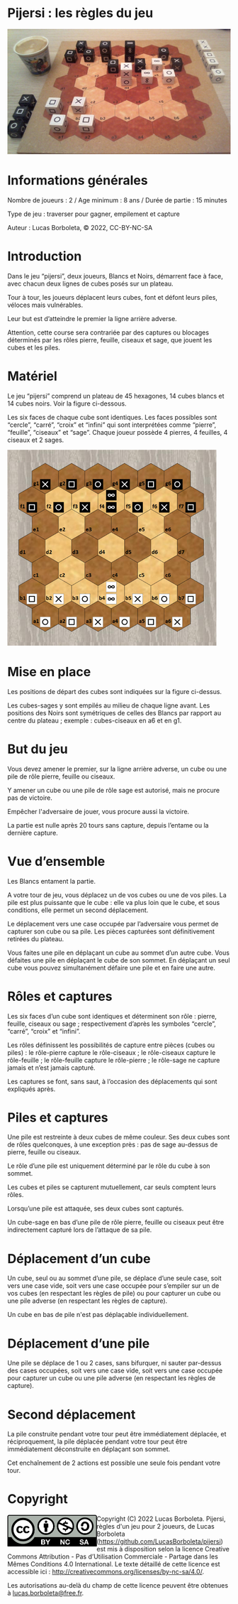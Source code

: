 # Pijersi : les règles du jeu

![](./pictures/Pijersi-situation.jpg)

# Informations générales

Nombre de joueurs : 2 / Age minimum : 8 ans / Durée de partie : 15 minutes 

Type de jeu : traverser pour gagner, empilement et capture

Auteur : Lucas Borboleta, © 2022, CC-BY-NC-SA

# Introduction

Dans le jeu “pijersi”, deux joueurs, Blancs et Noirs, démarrent face à face, avec chacun deux lignes de cubes posés sur un plateau. 

Tour à tour, les joueurs déplacent leurs cubes, font et défont leurs piles, véloces mais vulnérables. 

Leur but est d’atteindre le premier la ligne arrière adverse. 

Attention, cette course sera contrariée par des captures ou blocages déterminés par les rôles pierre, feuille, ciseaux et sage, que jouent les cubes et les piles.

# Matériel

Le jeu “pijersi” comprend un plateau de 45 hexagones, 14 cubes blancs et 14 cubes noirs. Voir la figure ci-dessous.

Les six faces de chaque cube sont identiques. Les faces possibles sont “cercle”, “carré”, “croix” et “infini” qui sont interprétées comme “pierre”, “feuille”, “ciseaux” et “sage”. Chaque joueur possède 4 pierres, 4 feuilles, 4 ciseaux et 2 sages. 

<img src="./pictures/pijersi-positions-initiales.png" style="zoom:70%;" />

# Mise en place

Les positions de départ des cubes sont indiquées sur la figure ci-dessus. 

Les cubes-sages y sont empilés au milieu de chaque ligne avant. Les positions des Noirs sont symétriques de celles des Blancs par rapport au centre du plateau ; exemple : cubes-ciseaux en a6 et en g1.

# But du jeu

Vous devez amener le premier, sur la ligne arrière adverse, un cube ou une pile de rôle pierre, feuille ou ciseaux. 

Y amener un cube ou une pile de rôle sage est autorisé, mais ne procure pas de victoire. 

Empêcher l'adversaire de jouer, vous procure aussi la victoire. 

La partie est nulle après 20 tours sans capture, depuis l’entame ou la dernière capture.

# Vue d’ensemble

Les Blancs entament la partie.

A votre tour de jeu, vous déplacez un de vos cubes ou une de vos piles. La pile est plus puissante que le cube : elle va plus loin que le cube, et sous conditions, elle permet un second déplacement.

Le déplacement vers une case occupée par l’adversaire vous permet de capturer son cube ou sa pile. Les pièces capturées sont définitivement retirées du plateau.

Vous faites une pile en déplaçant un cube au sommet d’un autre cube. Vous défaites une pile en déplaçant le cube de son sommet. En déplaçant un seul cube vous pouvez simultanément défaire une pile et en faire une autre. 

# Rôles et captures

Les six faces d’un cube sont identiques et déterminent son rôle : pierre, feuille, ciseaux ou sage ; respectivement d’après les symboles “cercle”, “carré”, “croix” et “infini”.

Les rôles définissent les possibilités de capture entre pièces (cubes ou piles) : le rôle-pierre capture le rôle-ciseaux ; le rôle-ciseaux capture le rôle-feuille ; le rôle-feuille capture le rôle-pierre ; le rôle-sage ne capture jamais et n’est jamais capturé.

Les captures se font, sans saut, à l’occasion des déplacements qui sont expliqués après.

# Piles et captures

Une pile est restreinte à deux cubes de même couleur. Ses deux cubes sont de rôles quelconques, à une exception près : pas de sage au-dessus de pierre, feuille ou ciseaux.

Le rôle d’une pile est uniquement déterminé par le rôle du cube à son sommet.

Les cubes et piles se capturent mutuellement, car seuls comptent leurs rôles.

Lorsqu’une pile est attaquée, ses deux cubes sont capturés.

Un cube-sage en bas d’une pile de rôle pierre, feuille ou ciseaux peut être indirectement capturé lors de l’attaque de sa pile.

# Déplacement d’un cube

Un cube, seul ou au sommet d’une pile, se déplace d’une seule case, soit vers une case vide, soit vers une case occupée pour s’empiler sur un de vos cubes (en respectant les règles de pile) ou pour capturer un cube ou une pile adverse (en respectant les règles de capture). 

Un cube en bas de pile n'est pas déplaçable individuellement.

# Déplacement d’une pile

Une pile se déplace de 1 ou 2 cases, sans bifurquer, ni sauter par-dessus des cases occupées, soit vers une case vide, soit vers une case occupée pour capturer un cube ou une pile adverse (en respectant les règles de capture).

# Second déplacement

La pile construite pendant votre tour peut être immédiatement déplacée, et réciproquement, la pile déplacée pendant votre tour peut être immédiatement déconstruite en déplaçant son sommet. 

Cet enchaînement de 2 actions est possible une seule fois pendant votre tour.

# Copyright

<img src="./pictures/CC-BY-NC-SA-bis.png" style="zoom:50%;" align="left"/>

Copyright (C) 2022 Lucas Borboleta. Pijersi, règles d'un jeu pour 2 joueurs, de Lucas Borboleta (https://github.com/LucasBorboleta/pijersi) est mis à disposition selon la licence Creative Commons Attribution - Pas d’Utilisation Commerciale - Partage dans les Mêmes Conditions 4.0 International. Le texte détaillé de cette licence est accessible ici : http://creativecommons.org/licenses/by-nc-sa/4.0/.

Les autorisations au-delà du champ de cette licence peuvent être obtenues à [lucas.borboleta@free.fr](mailto:lucas.borboleta@free.fr).

